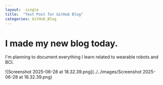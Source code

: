 ```yaml
---
layout:  single
title:  "Test Post for GitHub Blog"
categories: GitHub_Blog
---
```


# I made my new blog today.

I'm planning to document everything I learn related to wearable robots and BCI.

![Screenshot 2025-06-28 at 18.32.39.png](../../images/Screenshot 2025-06-28 at 18.32.39.png)